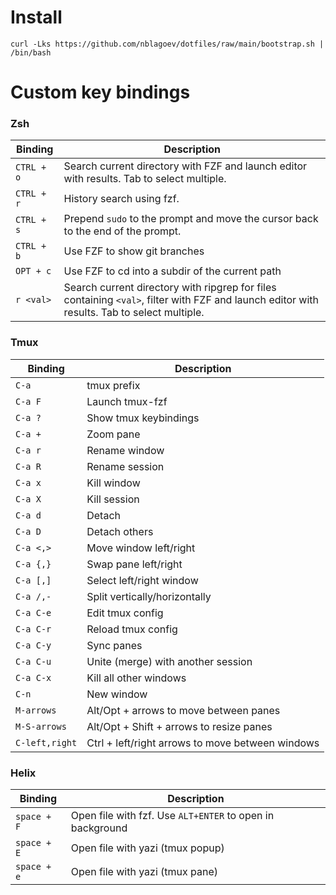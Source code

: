 # Install
```
curl -Lks https://github.com/nblagoev/dotfiles/raw/main/bootstrap.sh | /bin/bash
```
# Custom key bindings

### Zsh
| Binding     | Description |
| ----------- | ----------- |
| `CTRL + o`  | Search current directory with FZF and launch editor with results. Tab to select multiple. |
| `CTRL + r`  | History search using fzf. |
| `CTRL + s`  | Prepend `sudo` to the prompt and move the cursor back to the end of the prompt. |
| `CTRL + b`  | Use FZF to show git branches  |
| `OPT + c`   | Use FZF to cd into a subdir of the current path |
| `r <val>`   | Search current directory with ripgrep for files containing `<val>`, filter with FZF and launch editor with results. Tab to select multiple. |


### Tmux
| Binding        | Description |
| -------------- | ----------- |
| `C-a`          | tmux prefix |
| `C-a F`        | Launch tmux-fzf |
| `C-a ?`        | Show tmux keybindings |
| `C-a +`        | Zoom pane |
| `C-a r`        | Rename window |
| `C-a R`        | Rename session |
| `C-a x`        | Kill window |
| `C-a X`        | Kill session |
| `C-a d`        | Detach |
| `C-a D`        | Detach others |
| `C-a <,>`      | Move window left/right |
| `C-a {,}`      | Swap pane left/right |
| `C-a [,]`      | Select left/right window |
| `C-a /,-`      | Split vertically/horizontally |
| `C-a C-e`      | Edit tmux config |
| `C-a C-r`      | Reload tmux config |
| `C-a C-y`      | Sync panes |
| `C-a C-u`      | Unite (merge) with another session |
| `C-a C-x`      | Kill all other windows |
| `C-n`          | New window |
| `M-arrows`     | Alt/Opt + arrows to move between panes |
| `M-S-arrows`   | Alt/Opt + Shift + arrows to resize panes |
| `C-left,right` | Ctrl + left/right arrows to move between windows |

### Helix
| Binding        | Description |
| -------------- | ----------- |
| `space + F`    | Open file with fzf. Use `ALT+ENTER` to open in background |
| `space + E`    | Open file with yazi (tmux popup) |
| `space + e`    | Open file with yazi (tmux pane) |
